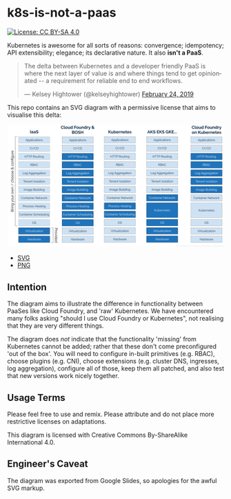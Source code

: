 # k8s-is-not-a-paas

[![License: CC BY-SA 4.0](https://licensebuttons.net/l/by-sa/4.0/80x15.png)](https://creativecommons.org/licenses/by-sa/4.0/)

Kubernetes is awesome for all sorts of reasons: convergence; idempotency; API extensibility; elegance; its declarative nature. It also **isn't a PaaS**.

<blockquote class="twitter-tweet"><p lang="en" dir="ltr">The delta between Kubernetes and a developer friendly PaaS is where the next layer of value is and where things tend to get opinionated -- a requirement for reliable end to end workflows.</p>&mdash; Kelsey Hightower (@kelseyhightower) <a href="https://twitter.com/kelseyhightower/status/1099731286950727680?ref_src=twsrc%5Etfw">February 24, 2019</a></blockquote>

This repo contains an SVG diagram with a permissive license that aims to visualise this delta:

![Comparison of IaaS, PaaS and KaaS](/iaas-kubes-paas.svg?raw=true&sanitize=true)

* [SVG](/iaas-kubes-paas.svg?raw=true&sanitize=true)
* [PNG](/iaas-kubes-paas.png?raw=true)

## Intention

The diagram aims to illustrate the difference in functionality between PaaSes like Cloud Foundry, and 'raw' Kubernetes. We have encountered many folks asking "should I use Cloud Foundry or Kubernetes", not realising that they are very different things.

The diagram does _not_ indicate that the functionality 'missing' from Kubernetes cannot be added; rather that these don't come preconfigured 'out of the box'. You will need to configure in-built primitives (e.g. RBAC), choose plugins (e.g. CNI), choose extensions (e.g. cluster DNS, ingresses, log aggregation), configure all of those, keep them all patched, and also test that new versions work nicely together.

## Usage Terms

Please feel free to use and remix. Please attribute and do not place more restrictive licenses on adaptations.

This diagram is licensed with Creative Commons By-ShareAlike International 4.0.

## Engineer's Caveat

The diagram was exported from Google Slides, so apologies for the awful SVG markup.
